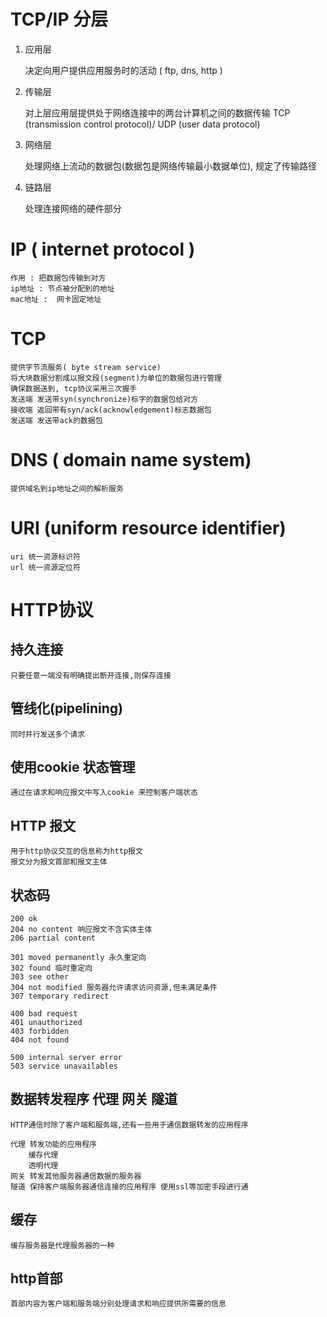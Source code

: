 # TCP/IP 分层

1. 应用层 

    决定向用户提供应用服务时的活动
    ( ftp, dns, http )

2. 传输层 

    对上层应用层提供处于网络连接中的两台计算机之间的数据传输
    TCP (transmission control protocol)/ UDP (user data protocol) 

3. 网络层
   
   处理网络上流动的数据包(数据包是网络传输最小数据单位), 规定了传输路径

4. 链路层
    
    处理连接网络的硬件部分

# IP ( internet protocol )

    作用 : 把数据包传输到对方
    ip地址 : 节点被分配到的地址
    mac地址 :  网卡固定地址

# TCP

    提供字节流服务( byte stream service)
    将大块数据分割成以报文段(segment)为单位的数据包进行管理
    确保数据送到, tcp协议采用三次握手
    发送端 发送带syn(synchronize)标字的数据包给对方
    接收端 返回带有syn/ack(acknowledgement)标志数据包 
    发送端 发送带ack的数据包

# DNS ( domain name system)

    提供域名到ip地址之间的解析服务

# URI (uniform resource identifier)

    uri 统一资源标识符
    url 统一资源定位符

# HTTP协议

## 持久连接

    只要任意一端没有明确提出断开连接,则保存连接

## 管线化(pipelining)

    同时并行发送多个请求

## 使用cookie 状态管理

    通过在请求和响应报文中写入cookie 来控制客户端状态

## HTTP 报文

    用于http协议交互的信息称为http报文
    报文分为报文首部和报文主体

## 状态码

    200 ok
    204 no content 响应报文不含实体主体
    206 partial content 

    301 moved permanently 永久重定向
    302 found 临时重定向
    303 see other
    304 not modified 服务器允许请求访问资源,但未满足条件
    307 temporary redirect

    400 bad request
    401 unauthorized
    403 forbidden
    404 not found

    500 internal server error
    503 service unavailables


## 数据转发程序 代理 网关 隧道

    HTTP通信时除了客户端和服务端,还有一些用于通信数据转发的应用程序

    代理 转发功能的应用程序
        缓存代理
        透明代理
    网关 转发其他服务器通信数据的服务器 
    隧道 保持客户端服务器通信连接的应用程序 使用ssl等加密手段进行通

## 缓存

    缓存服务器是代理服务器的一种

## http首部

    首部内容为客户端和服务端分别处理请求和响应提供所需要的信息  